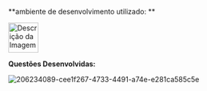 **ambiente de desenvolvimento utilizado:  **

<img src="https://github.com/BiroIgor/Iniflex/assets/130564238/08138c0a-84b5-4adf-9639-09fa0d3aaef1" alt="Descrição da Imagem" width="60"/>

**Questões Desenvolvidas:**

![206234089-cee1f267-4733-4491-a74e-e281ca585c5e](https://github.com/BiroIgor/Iniflex/assets/130564238/329b7f8a-83f2-4989-a121-fca470fdca02)
